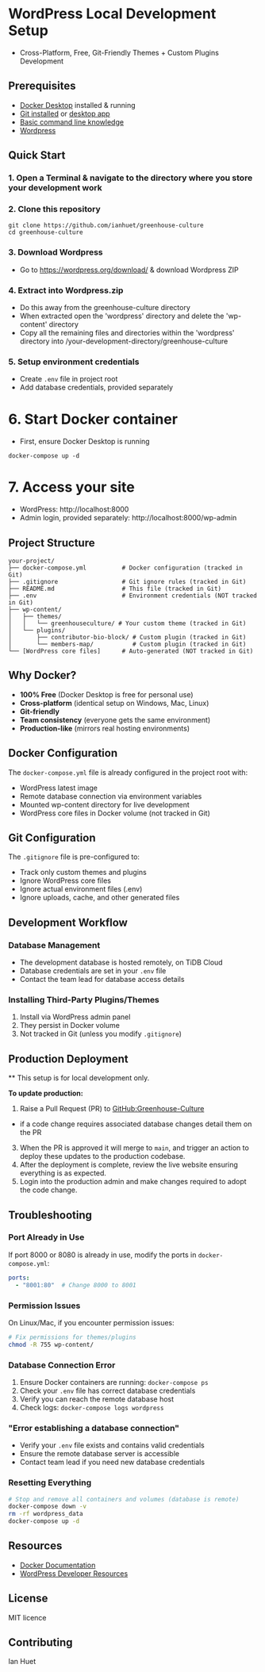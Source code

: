 # WordPress Local Development Setup
- Cross-Platform, Free, Git-Friendly Themes + Custom Plugins Development

## Prerequisites
- [Docker Desktop](https://www.docker.com/products/docker-desktop/) installed & running
- [Git installed](https://git-scm.com/book/en/v2/Getting-Started-Installing-Git) or [desktop app](https://git-scm.com/downloads/guis)
- [Basic command line knowledge](https://code.visualstudio.com/docs/terminal/basics)
- [Wordpress](https://wordpress.org/download/)

## Quick Start

### 1. Open a Terminal & navigate to the directory where you store your development work

### 2. Clone this repository
```
git clone https://github.com/ianhuet/greenhouse-culture
cd greenhouse-culture
```

### 3. Download Wordpress
- Go to https://wordpress.org/download/ & download Wordpress ZIP

### 4. Extract into Wordpress.zip
- Do this away from the greenhouse-culture directory
- When extracted open the 'wordpress' directory and delete the 'wp-content' directory
- Copy all the remaining files and directories within the 'wordpress' directory into /your-development-directory/greenhouse-culture

### 5. Setup environment credentials
- Create `.env` file in project root
- Add database credentials, provided separately

# 6. Start Docker container
- First, ensure Docker Desktop is running
```
docker-compose up -d
```

# 7. Access your site
- WordPress: http://localhost:8000
- Admin login, provided separately: http://localhost:8000/wp-admin

## Project Structure

```
your-project/
├── docker-compose.yml          # Docker configuration (tracked in Git)
├── .gitignore                  # Git ignore rules (tracked in Git)
├── README.md                   # This file (tracked in Git)
├── .env                        # Environment credentials (NOT tracked in Git)
├── wp-content/
│   ├── themes/
│   │   └── greenhouseculture/ # Your custom theme (tracked in Git)
│   └── plugins/
│       ├── contributor-bio-block/ # Custom plugin (tracked in Git)
│       └── members-map/           # Custom plugin (tracked in Git)
└── [WordPress core files]      # Auto-generated (NOT tracked in Git)
```

## Why Docker?
- **100% Free** (Docker Desktop is free for personal use)
- **Cross-platform** (identical setup on Windows, Mac, Linux)
- **Git-friendly**
- **Team consistency** (everyone gets the same environment)
- **Production-like** (mirrors real hosting environments)

## Docker Configuration

The `docker-compose.yml` file is already configured in the project root with:
- WordPress latest image
- Remote database connection via environment variables
- Mounted wp-content directory for live development
- WordPress core files in Docker volume (not tracked in Git)

## Git Configuration

The `.gitignore` file is pre-configured to:
- Track only custom themes and plugins
- Ignore WordPress core files
- Ignore actual environment files (.env)
- Ignore uploads, cache, and other generated files

## Development Workflow

### Database Management
- The development database is hosted remotely, on TiDB Cloud
- Database credentials are set in your `.env` file
- Contact the team lead for database access details

### Installing Third-Party Plugins/Themes
1. Install via WordPress admin panel
2. They persist in Docker volume
3. Not tracked in Git (unless you modify `.gitignore`)

## Production Deployment
** This setup is for local development only.

**To update production:**
1. Raise a Pull Request (PR) to [GitHub:Greenhouse-Culture](https://github.com/ianhuet/greenhouse-culture)
  - if a code change requires associated database changes detail them on the PR
3. When the PR is approved it will merge to `main`, and trigger an action to deploy these updates to the production codebase.
4. After the deployment is complete, review the live website ensuring everything is as expected.
5. Login into the production admin and make changes required to adopt the code change.


## Troubleshooting

### Port Already in Use
If port 8000 or 8080 is already in use, modify the ports in `docker-compose.yml`:
```yaml
ports:
  - "8001:80"  # Change 8000 to 8001
```

### Permission Issues
On Linux/Mac, if you encounter permission issues:
```bash
# Fix permissions for themes/plugins
chmod -R 755 wp-content/
```

### Database Connection Error
1. Ensure Docker containers are running: `docker-compose ps`
2. Check your `.env` file has correct database credentials
3. Verify you can reach the remote database host
4. Check logs: `docker-compose logs wordpress`

### "Error establishing a database connection"
- Verify your `.env` file exists and contains valid credentials
- Ensure the remote database server is accessible
- Contact team lead if you need new database credentials

### Resetting Everything
```bash
# Stop and remove all containers and volumes (database is remote)
docker-compose down -v
rm -rf wordpress_data
docker-compose up -d
```

## Resources
- [Docker Documentation](https://docs.docker.com/)
- [WordPress Developer Resources](https://developer.wordpress.org/)

## License
MIT licence

## Contributing
Ian Huet
